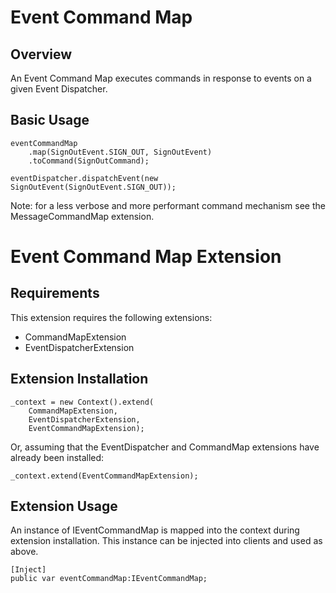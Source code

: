 # Event Command Map

## Overview

An Event Command Map executes commands in response to events on a given Event Dispatcher.

## Basic Usage

    eventCommandMap
        .map(SignOutEvent.SIGN_OUT, SignOutEvent)
        .toCommand(SignOutCommand);
    
    eventDispatcher.dispatchEvent(new SignOutEvent(SignOutEvent.SIGN_OUT));

Note: for a less verbose and more performant command mechanism see the MessageCommandMap extension.

# Event Command Map Extension

## Requirements

This extension requires the following extensions:

+ CommandMapExtension
+ EventDispatcherExtension

## Extension Installation

    _context = new Context().extend(
    	CommandMapExtension,
    	EventDispatcherExtension,
	    EventCommandMapExtension);

Or, assuming that the EventDispatcher and CommandMap extensions have already been installed:

	_context.extend(EventCommandMapExtension);

## Extension Usage

An instance of IEventCommandMap is mapped into the context during extension installation. This instance can be injected into clients and used as above.

	[Inject]
	public var eventCommandMap:IEventCommandMap;

